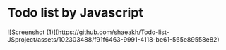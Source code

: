 <h1> Todo list by Javascript</h1>
![Screenshot (1)](https://github.com/shaeakh/Todo-list-JSproject/assets/102303488/f91f6463-9991-4118-be61-565e89558e82)
